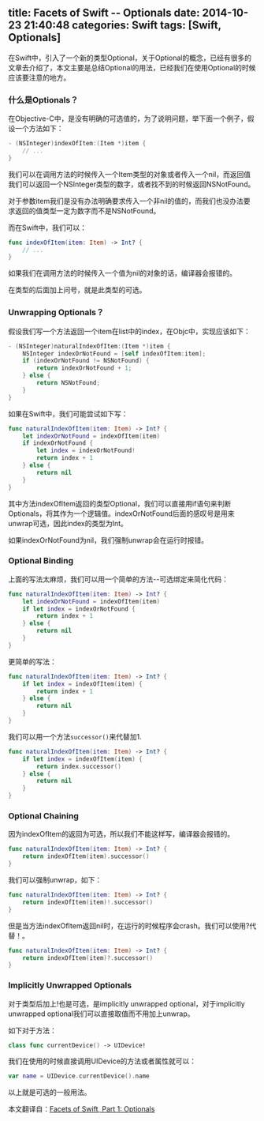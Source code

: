title: Facets of Swift -- Optionals
date: 2014-10-23 21:40:48
categories: Swift
tags: [Swift, Optionals]
---
在Swift中，引入了一个新的类型Optional，关于Optional的概念，已经有很多的文章去介绍了，本文主要是总结Optional的用法，已经我们在使用Optional的时候应该要注意的地方。
<!-- more -->

### 什么是Optionals？

在Objective-C中，是没有明确的可选值的，为了说明问题，举下面一个例子，假设一个方法如下：

```objective-c
- (NSInteger)indexOfItem:(Item *)item {
    // ...
}
```
我们可以在调用方法的时候传入一个Item类型的对象或者传入一个nil，而返回值我们可以返回一个NSInteger类型的数字，或者找不到的时候返回NSNotFound。

对于参数item我们是没有办法明确要求传入一个非nil的值的，而我们也没办法要求返回的值类型一定为数字而不是NSNotFound。

而在Swift中，我们可以：
```swift
func indexOfItem(item: Item) -> Int? {
    // ...
}
```
如果我们在调用方法的时候传入一个值为nil的对象的话，编译器会报错的。

在类型的后面加上问号，就是此类型的可选。

### Unwrapping Optionals？

假设我们写一个方法返回一个item在list中的index，在Objc中，实现应该如下：
```objective-c
- (NSInteger)naturalIndexOfItem:(Item *)item {
    NSInteger indexOrNotFound = [self indexOfItem:item];
    if (indexOrNotFound != NSNotFound) {
        return indexOrNotFound + 1;
    } else {
        return NSNotFound;
    }
}
```
如果在Swift中，我们可能尝试如下写：
```swift
func naturalIndexOfItem(item: Item) -> Int? {
    let indexOrNotFound = indexOfItem(item)
    if indexOrNotFound {
        let index = indexOrNotFound!
        return index + 1
    } else {
        return nil
    }
}
```
其中方法indexOfItem返回的类型Optional，我们可以直接用if语句来判断Optionals，将其作为一个逻辑值。indexOrNotFound后面的感叹号是用来unwrap可选，因此index的类型为Int。

如果indexOrNotFound为nil，我们强制unwrap会在运行时报错。

### Optional Binding

上面的写法太麻烦，我们可以用一个简单的方法--可选绑定来简化代码：
```swift
func naturalIndexOfItem(item: Item) -> Int? {
    let indexOrNotFound = indexOfItem(item)
    if let index = indexOrNotFound {
        return index + 1
    } else {
        return nil
    }
}
```
更简单的写法：
```swift
func naturalIndexOfItem(item: Item) -> Int? {
    if let index = indexOfItem(item) {
        return index + 1
    } else {
        return nil
    }
}
```
我们可以用一个方法`successor()`来代替加1.
```swift
func naturalIndexOfItem(item: Item) -> Int? {
    if let index = indexOfItem(item) {
        return index.successor()
    } else {
        return nil
    }
}
```

### Optional Chaining

因为indexOfItem的返回为可选，所以我们不能这样写，编译器会报错的。
```swift
func naturalIndexOfItem(item: Item) -> Int? {
    return indexOfItem(item).successor()
}
```
我们可以强制unwrap，如下：
```swift
func naturalIndexOfItem(item: Item) -> Int? {
    return indexOfItem(item)!.successor()
}
```
但是当方法indexOfItem返回nil时，在运行的时候程序会crash。我们可以使用?代替！。
```swift
func naturalIndexOfItem(item: Item) -> Int? {
    return indexOfItem(item)?.successor()
}
```

### Implicitly Unwrapped Optionals

对于类型后加上!也是可选，是implicitly unwrapped optional，对于implicitly unwrapped optional我们可以直接取值而不用加上unwrap。

如下对于方法：
```swift
class func currentDevice() -> UIDevice!
```
我们在使用的时候直接调用UIDevice的方法或者属性就可以：
```swift
var name = UIDevice.currentDevice().name
```

以上就是可选的一般用法。

本文翻译自：[Facets of Swift, Part 1: Optionals](https://medium.com/swift-programming/facets-of-swift-part-1-optionals-b8ba5b0051a2)


